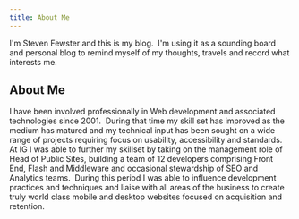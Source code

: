 ```yaml
---
title: About Me
---
```


I'm Steven Fewster and this is my blog.  I'm using it as a sounding board and personal blog to remind myself of my thoughts, travels and record what interests me.

## About Me
I have been involved professionally in Web development and associated technologies since 2001.  During that time my skill set has improved as the medium has matured and my technical input has been sought on a wide range of projects requiring focus on usability, accessibility and standards.
At IG I was able to further my skillset by taking on the management role of Head of Public Sites, building a team of 12 developers comprising Front End, Flash and Middleware and occasional stewardship of SEO and Analytics teams.  During this period I was able to influence development practices and techniques and liaise with all areas of the business to create truly world class mobile and desktop websites focused on acquisition and retention.

